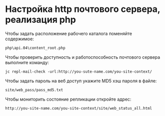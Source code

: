 # Настройка http почтового сервера, реализация php


Чтобы задать расположение рабочего каталога поменяйте содержимое:

~~~
php\api.04\content_root.php
~~~


Чтобы проверить доступность и работоспособность почтового сервера выполните команду:

~~~
jc repl-mail-check -url:http://you-sute-name.com/you-site-context/
~~~



Чтобы задать пароль на веб доступ укажите MD5 хэш пароля в файле:

~~~
site/web_pass/pass_md5.txt
~~~


Чтобы мониторить состояние репликации откройте адрес:

~~~
http://you-site-name.com/you-site-context/site/web_status_all.html
~~~
